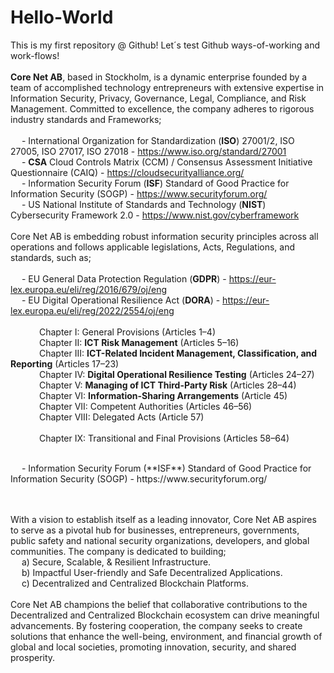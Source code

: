 # Hello-World
This is my first repository @ Github! Let´s test Github ways-of-working and work-flows!
<br/><br/>**Core Net AB**, based in Stockholm, is a dynamic enterprise founded by a team of accomplished technology entrepreneurs with extensive expertise in Information Security, Privacy, Governance, Legal, Compliance, and Risk Management. Committed to excellence, the company adheres to rigorous industry standards and Frameworks;
<br/><br/>
&emsp; - International Organization for Standardization (**ISO**) 27001/2, ISO 27005, ISO 27017, ISO 27018 - https://www.iso.org/standard/27001
<br/>
&emsp; - **CSA** Cloud Controls Matrix (CCM) / Consensus Assessment Initiative Questionnaire (CAIQ) - https://cloudsecurityalliance.org/
<br/>
&emsp; - Information Security Forum (**ISF**) Standard of Good Practice for Information Security (SOGP) - https://www.securityforum.org/ 
<br/>
&emsp; - US National Institute of Standards and Technology (**NIST**) Cybersecurity Framework 2.0 - https://www.nist.gov/cyberframework
<br/><br/>
Core Net AB is embedding robust information security principles across all operations and follows applicable legislations, Acts, Regulations, and standards, such as;
<br/><br/>
&emsp; - EU General Data Protection Regulation (**GDPR**) - https://eur-lex.europa.eu/eli/reg/2016/679/oj/eng 
<br/>
&emsp; - EU Digital Operational Resilience Act (**DORA**) - https://eur-lex.europa.eu/eli/reg/2022/2554/oj/eng 
<br/>
<br/> &emsp;&emsp;&emsp; Chapter I: General Provisions (Articles 1–4)
<br/> &emsp;&emsp;&emsp; Chapter II: **ICT Risk Management** (Articles 5–16)
<br/> &emsp;&emsp;&emsp; Chapter III: **ICT-Related Incident Management, Classification, and Reporting** (Articles 17–23) 
<br/> &emsp;&emsp;&emsp; Chapter IV: **Digital Operational Resilience Testing** (Articles 24–27) 
<br/> &emsp;&emsp;&emsp; Chapter V: **Managing of ICT Third-Party Risk** (Articles 28–44) 
<br/> &emsp;&emsp;&emsp; Chapter VI: **Information-Sharing Arrangements** (Article 45)
<br/> &emsp;&emsp;&emsp; Chapter VII: Competent Authorities (Articles 46–56) 
<br/> &emsp;&emsp;&emsp; Chapter VIII: Delegated Acts (Article 57)  
<br/> &emsp;&emsp;&emsp; Chapter IX: Transitional and Final Provisions (Articles 58–64)  

<br/>
&emsp; - Information Security Forum (**ISF**) Standard of Good Practice for Information Security (SOGP) - https://www.securityforum.org/ 

<br/><br/> With a vision to establish itself as a leading innovator, Core Net AB aspires to serve as a pivotal hub for businesses, entrepreneurs, governments, public safety and national security organizations, developers, and global communities. The company is dedicated to building;
<br/>
&emsp; a) Secure, Scalable, & Resilient Infrastructure.
<br/>
&emsp; b) Impactful User-friendly and Safe Decentralized Applications. 
<br/>
&emsp; c) Decentralized and Centralized Blockchain Platforms.
<br/><br/>
Core Net AB champions the belief that collaborative contributions to the Decentralized and Centralized Blockchain ecosystem can drive meaningful advancements. By fostering cooperation, the company seeks to create solutions that enhance the well-being, environment, and financial growth of global and local societies, promoting innovation, security, and shared prosperity.
